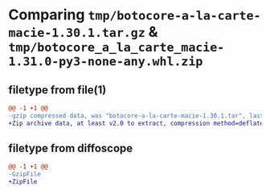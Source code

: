 # Comparing `tmp/botocore-a-la-carte-macie-1.30.1.tar.gz` & `tmp/botocore_a_la_carte_macie-1.31.0-py3-none-any.whl.zip`

## filetype from file(1)

```diff
@@ -1 +1 @@
-gzip compressed data, was "botocore-a-la-carte-macie-1.30.1.tar", last modified: Thu Jul  6 01:45:18 2023, max compression
+Zip archive data, at least v2.0 to extract, compression method=deflate
```

## filetype from diffoscope

```diff
@@ -1 +1 @@
-GzipFile
+ZipFile
```

